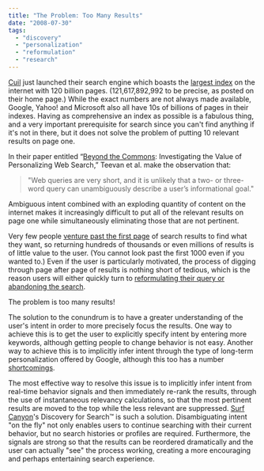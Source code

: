 ```yaml
---
title: "The Problem: Too Many Results"
date: "2008-07-30"
tags: 
  - "discovery"
  - "personalization"
  - "reformulation"
  - "research"
---
```


[Cuil](http://www.cuil.com) just launched their search engine which boasts the [largest index](http://searchengineland.com/080728-000100.php) on the internet with 120 billion pages. (121,617,892,992 to be precise, as posted on their home page.) While the exact numbers are not always made available, Google, Yahoo! and Microsoft also all have 10s of billions of pages in their indexes. Having as comprehensive an index as possible is a fabulous thing, and a very important prerequisite for search since you can't find anything if it's not in there, but it does not solve the problem of putting 10 relevant results on page one.

In their paper entitled “[Beyond the Commons](http://research.microsoft.com/%7Esdumais/PIA2005-final.pdf): Investigating the Value of Personalizing Web Search,” Teevan et al. make the observation that:

> "Web queries are very short, and it is unlikely that a two- or three-word query can unambiguously describe a user’s informational goal."

Ambiguous intent combined with an exploding quantity of content on the internet makes it increasingly difficult to put all of the relevant results on page one while simultaneously eliminating those that are not pertinent.

Very few people [venture past the first page](http://blog.surfcanyon.com/2008/02/18/hidden-treasures/) of search results to find what they want, so returning hundreds of thousands or even millions of results is of little value to the user. (You cannot look past the first 1000 even if you wanted to.) Even if the user is particularly motivated, the process of digging through page after page of results is nothing short of tedious, which is the reason users will either quickly turn to [reformulating their query or abandoning the search](http://blog.surfcanyon.com/2008/01/16/maybe-if-i-just-add-some-quotes%e2%80%a6/).

The problem is too many results!

The solution to the conundrum is to have a greater understanding of the user's intent in order to more precisely focus the results. One way to achieve this is to get the user to explicitly specify intent by entering more keywords, although getting people to change behavior is not easy. Another way to achieve this is to implicitly infer intent through the type of long-term personalization offered by Google, although this too has a number [shortcomings](http://blog.surfcanyon.com/2007/09/19/hold-the-pickles-hold-the-lettuce/).

The most effective way to resolve this issue is to implicitly infer intent from real-time behavior signals and then immediately re-rank the results, through the use of instantaneous relevancy calculations, so that the most pertinent results are moved to the top while the less relevant are suppressed. [Surf Canyon](http://www.SurfCanyon.com)'s Discovery for Search™ is such a solution. Disambiguating intent "on the fly" not only enables users to continue searching with their current behavior, but no search histories or profiles are required. Furthermore, the signals are strong so that the results can be reordered dramatically and the user can actually "see" the process working, creating a more encouraging and perhaps entertaining search experience.
